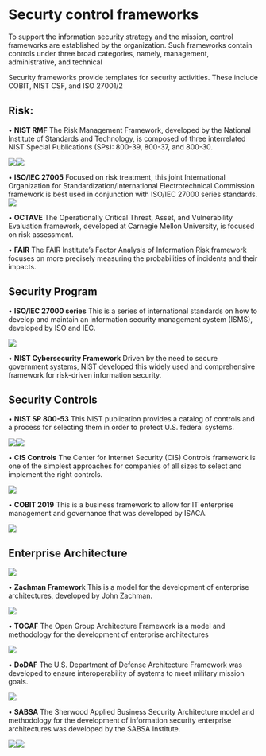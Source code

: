 # Securty control frameworks

To support the information security strategy and the mission, control frameworks are established by the organization. Such frameworks contain controls under three broad categories, namely, management, administrative, and technical

Security frameworks provide templates for security activities. These include COBIT, NIST CSF, and ISO 27001/2

## Risk:&#x20;

• **NIST RMF** The Risk Management Framework, developed by the National Institute of Standards and Technology, is composed of three interrelated NIST Special Publications (SPs): 800-39, 800-37, and 800-30.&#x20;

![](<../../.gitbook/assets/image (2) (1).png>)![](<../../.gitbook/assets/image (12).png>)

• **ISO/IEC 27005** Focused on risk treatment, this joint International Organization for Standardization/International Electrotechnical Commission framework is best used in conjunction with ISO/IEC 27000 series standards. \
![](<../../.gitbook/assets/image (5) (1).png>)

• **OCTAVE** The Operationally Critical Threat, Asset, and Vulnerability Evaluation framework, developed at Carnegie Mellon University, is focused on risk assessment.&#x20;

• **FAIR** The FAIR Institute’s Factor Analysis of Information Risk framework focuses on more precisely measuring the probabilities of incidents and their impacts.&#x20;

## Security Program

• **ISO/IEC 27000 series** This is a series of international standards on how to develop and maintain an information security management system (ISMS), developed by ISO and IEC.&#x20;

![](<../../.gitbook/assets/image (20) (1).png>)

• **NIST Cybersecurity Framework** Driven by the need to secure government systems, NIST developed this widely used and comprehensive framework for risk-driven information security.&#x20;

## Security Controls

&#x20;• **NIST SP 800-53** This NIST publication provides a catalog of controls and a process for selecting them in order to protect U.S. federal systems.&#x20;

![](<../../.gitbook/assets/image (14).png>)![](<../../.gitbook/assets/image (9).png>)

• **CIS Controls** The Center for Internet Security (CIS) Controls framework is one of the simplest approaches for companies of all sizes to select and implement the right controls.

![](<../../.gitbook/assets/image (8).png>)&#x20;

• **COBIT 2019** This is a business framework to allow for IT enterprise management and governance that was developed by ISACA.&#x20;

![](<../../.gitbook/assets/image (18).png>)

## Enterprise Architecture

![](<../../.gitbook/assets/image (19).png>)

• **Zachman Framewor**k This is a model for the development of enterprise architectures, developed by John Zachman.&#x20;

![](<../../.gitbook/assets/image (26).png>)

• **TOGAF** The Open Group Architecture Framework is a model and methodology for the development of enterprise architectures

![](<../../.gitbook/assets/image (32).png>)

• **DoDAF** The U.S. Department of Defense Architecture Framework was developed to ensure interoperability of systems to meet military mission goals.&#x20;

![](<../../.gitbook/assets/image (31).png>)

• **SABSA** The Sherwood Applied Business Security Architecture model and methodology for the development of information security enterprise architectures was developed by the SABSA Institute.

![](<../../.gitbook/assets/image (29).png>)![](<../../.gitbook/assets/image (27).png>)



